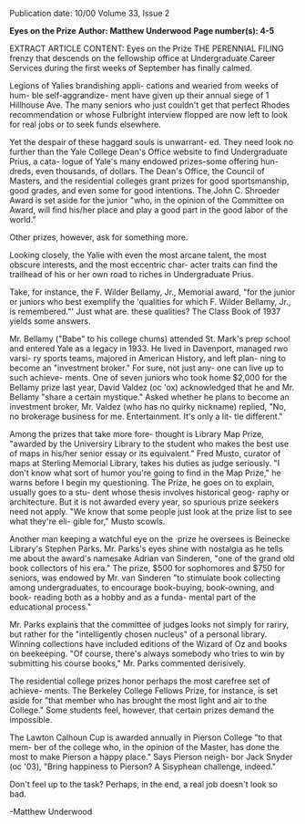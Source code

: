 Publication date: 10/00
Volume 33, Issue 2

**Eyes on the Prize**
**Author: Matthew Underwood**
**Page number(s): 4-5**

EXTRACT ARTICLE CONTENT:
Eyes on the Prize 
THE PERENNIAL FILING 
frenzy that descends 
on the fellowship 
office 
at 
Undergraduate 
Career Services 
during the first 
weeks 
of 
September 
has 
finally 
calmed. 


Legions of Yalies 
brandishing appli-
cations and wearied 
from weeks of hum-
ble 
self-aggrandize-
ment have given up 
their annual siege of 1 
Hillhouse Ave. The many 
seniors who just couldn't 
get that perfect Rhodes 
recommendation or whose 
Fulbright 
interview 
flopped are now left to 
look for real jobs or to seek 
funds elsewhere. 


Yet the despair of these 
haggard souls is unwarrant-
ed. They need look no further 
than the Yale College Dean's 
Office 
website 
to 
find 
Undergraduate Prius, a cata-
logue of Yale's many endowed 
prizes-some offering hun-
dreds, even thousands, of 
dollars. The Dean's Office, 
the Council of Masters, and 
the residential colleges grant 
prizes for good sportsmanship, 
good grades, and even some for 
good intentions. The John C. 
Shroeder Award is set aside for 
the junior "who, in the opinion 
of the Committee on Award, 
will find his/her 
place and play a 
good part in 
the good labor 
of the world." 


Other prizes, however, ask for 
something 
more. 


Looking closely, the 
Yalie with even the 
most arcane talent, 
the most obscure 
interests, and the 
most eccentric char-
acter traits can find 
the trailhead of his or 
her own road to riches 
in Undergraduate Prius. 


Take, for instance, the F. 
Wilder 
Bellamy, 
Jr., 
Memorial award, "for the 
junior or juniors who best 
exemplify the 'qualities for 
which F. Wilder Bellamy, Jr., 
is remembered."' Just what are. 
these qualities? The Class 
Book of 1937 yields some 
answers. 


Mr. 
Bellamy 
("Babe" to his college chums) 
attended St. Mark's prep 
school and entered Yale as a 
legacy in 1933. He lived in 
Davenport, managed rwo varsi-
ry sports teams, majored in 
American History, and left plan-
ning to become an "investment 
broker." For sure, not just any-
one can live up to such achieve-
ments. One of seven juniors 
who took home $2,000 for the 
Bellamy prize last year, David 
Valdez (oc 'ox) acknowledged 
that he and Mr. Bellamy "share a 
certain mystique." Asked whether 
he plans to become an investment 
broker, Mr. Valdez (who has no 
quirky nickname) replied, "No, no 
brokerage 
business 
for 
me. 
Entertainment. It's only a lit-
tle different." 


Among the 
prizes that take 
more 
fore-
thought 
is 
Library Map Prize, "awarded by the 
Universiry Library to the student who 
makes the best use of maps in his/her 
senior essay or its equivalent." Fred Musto, 
curator of maps at Sterling Memorial 
Library, takes his duties as judge seriously. 
"I don't know what sort of humor you're 
going to find in the Map Prize," he warns 
before I begin my questioning. The Prize, 
he goes on to explain, usually goes to a stu-
dent whose thesis involves historical geog-
raphy or architecture. But it is not awarded 
every year, so spurious prize seekers need 
not apply. "We know that some people just 
look at the prize list to see what they're eli-
gible for," Musto scowls. 


Another man keeping a watchful eye 
on the ·prize he oversees is Beinecke 
Library's Stephen Parks. Mr. Parks's eyes 
shine with nostalgia as he tells me about 
the award's namesake Adrian van Sinderen, 
"one of the grand old book collectors of his 
era." The prize, $500 for sophomores and 
$750 for seniors, was endowed by Mr. van 
Sinderen "to stimulate book collecting 
among undergraduates, to encourage 
book-buying, book-owning, and book-
reading both as a hobby and as a funda-
mental part of the educational process." 


Mr. Parks explains that the committee of 
judges looks not simply for rariry, but 
rather for the "intelligently chosen nucleus" 
of a personal library. Winning collections 
have included editions of the Wizard of Oz 
and books on beekeeping. "Of course, 
there's always somebody who tries to win 
by submitting his course books," Mr. Parks 
commented derisively. 


The residential college prizes honor 
perhaps the most carefree set of achieve-
ments. The Berkeley College Fellows Prize, 
for instance, is set aside for "that member 
who has brought the most light and air to 
the College." Some students feel, however, 
that certain prizes demand the impossible. 


The Lawton Calhoun Cup is awarded 
annually in Pierson College "to that mem-
ber of the college who, in the opinion of 
the Master, has done the most to make 
Pierson a happy place." Says Pierson neigh-
bor Jack Snyder (oc '03), "Bring happiness 
to Pierson? A Sisyphean challenge, indeed." 


Don't feel up to the task? Perhaps, in 
the end, a real job doesn't look so bad. 


-Matthew Underwood